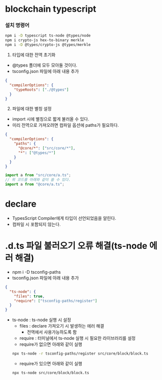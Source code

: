 # blockchain typescript

### 설치 명령어

```sh
npm i -D typescript ts-node @types/node
npm i crypto-js hex-to-binary merkle
npm i -D @types/crypto-js @types/merkle
```

1. 타입에 대한 전역 초기화

- @types 폴더에 모두 모아둘 것이다.
- tsconfig.json 파일에 아래 내용 추가

```json
{
  "compilerOptions": {
    "typeRoots": ["./@types"]
  }
}
```

2. 파일에 대한 별칭 설정

- import 시에 별칭으로 짧게 불러올 수 있다.
- 미리 전역으로 가져오려면 컴파일 옵션에 paths가 필요하다.

```json
{
  "compilerOptions": {
    "paths": {
      "@core/*": ["src/core/*"],
      "*": ["@types/*"]
    }
  }
}
```

```js
import a from "src/core/a.ts";
// 위 코드를 아래와 같이 쓸 수 있다.
import a from "@core/a.ts";
```

# declare

- TypesScript Compiler에게 타입이 선언되었음을 알린다.
- 컴파일 시 포함되지 않는다.

# .d.ts 파일 불러오기 오류 해결(ts-node 에러 해결)

- npm i -D tsconfig-paths
- tsconfig.json 파일에 아래 내용 추가

```json
{
  "ts-node": {
    "files": true,
    "require": ["tsconfig-paths/register"]
  }
}
```

- ts-node : ts-node 실행 시 설정
  - files : declare 가져오기 시 발생하는 에러 해결
    - 전역에서 사용가능하도록 함
  - require : 터미널에서 ts-node 실행 시 필요한 라이브러리를 설정
  - require가 없으면 아래와 같이 실행
  ```sh
  npx ts-node -r tsconfig-paths/register src/core/block/block.ts
  ```
  - require가 있으면 아래와 같이 실행
  ```sh
  npx ts-node src/core/block/block.ts
  ```
